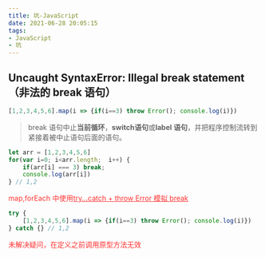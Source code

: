 ```yaml
---
title: 坑-JavaScript
date: 2021-06-28 20:05:15
tags:
- JavaScript
- 坑
---
```


## Uncaught SyntaxError: Illegal break statement（非法的 break 语句）
```javascript
[1,2,3,4,5,6].map(i => {if(i==3) throw Error(); console.log(i)})
```
> break 语句中止**当前循环**，**switch语句**或**label 语句**，并把程序控制流转到紧接着被中止语句后面的语句。
```javascript
let arr = [1,2,3,4,5,6]
for(var i=0; i<arr.length;  i++) {
    if(arr[i] === 3) break;
    console.log(arr[i])
} // 1,2
```
<font color="#f33">map,forEach 中使用<u>try...catch + throw Error 模拟 break</u></font>
```javascript
try {
    [1,2,3,4,5,6].map(i => {if(i==3) throw Error(); console.log(i)})
} catch {} // 1,2
```

<font color="#f33">未解决疑问，在定义之前调用原型方法无效</font>